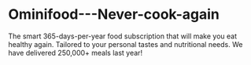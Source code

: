 # Ominifood---Never-cook-again
The smart 365-days-per-year food subscription that will make you eat healthy again. Tailored to your personal tastes and nutritional needs. We have delivered 250,000+ meals last year!
